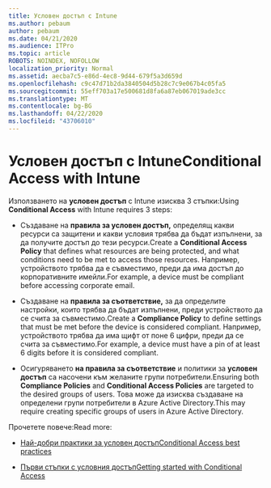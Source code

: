 ```yaml
---
title: Условен достъп с Intune
ms.author: pebaum
author: pebaum
ms.date: 04/21/2020
ms.audience: ITPro
ms.topic: article
ROBOTS: NOINDEX, NOFOLLOW
localization_priority: Normal
ms.assetid: aecba7c5-e86d-4ec8-9d44-679f5a3d659d
ms.openlocfilehash: c9c47d71b2da3840504d5b28c7c9e067b4c05fa5
ms.sourcegitcommit: 55eff703a17e500681d8fa6a87eb067019ade3cc
ms.translationtype: MT
ms.contentlocale: bg-BG
ms.lasthandoff: 04/22/2020
ms.locfileid: "43706010"
---
```

# <a name="conditional-access-with-intune"></a><span data-ttu-id="935bc-102">Условен достъп с Intune</span><span class="sxs-lookup"><span data-stu-id="935bc-102">Conditional Access with Intune</span></span>

<span data-ttu-id="935bc-103">Използването на **условен достъп** с Intune изисква 3 стъпки:</span><span class="sxs-lookup"><span data-stu-id="935bc-103">Using **Conditional Access** with Intune requires 3 steps:</span></span> 
  
- <span data-ttu-id="935bc-104">Създаване на **правила за условен достъп,** определящ какви ресурси са защитени и какви условия трябва да бъдат изпълнени, за да получите достъп до тези ресурси.</span><span class="sxs-lookup"><span data-stu-id="935bc-104">Create a **Conditional Access Policy** that defines what resources are being protected, and what conditions need to be met to access those resources.</span></span> <span data-ttu-id="935bc-105">Например, устройството трябва да е съвместимо, преди да има достъп до корпоративните имейли.</span><span class="sxs-lookup"><span data-stu-id="935bc-105">For example, a device must be compliant before accessing corporate email.</span></span> 
    
- <span data-ttu-id="935bc-106">Създаване на **правила за съответствие,** за да определите настройки, които трябва да бъдат изпълнени, преди устройството да се счита за съвместимо.</span><span class="sxs-lookup"><span data-stu-id="935bc-106">Create a **Compliance Policy** to define settings that must be met before the device is considered compliant.</span></span> <span data-ttu-id="935bc-107">Например, устройството трябва да има щифт от поне 6 цифри, преди да се счита за съвместимо.</span><span class="sxs-lookup"><span data-stu-id="935bc-107">For example, a device must have a pin of at least 6 digits before it is considered compliant.</span></span> 
    
- <span data-ttu-id="935bc-108">Осигуряването **на правила за съответствие** и политики за **условен достъп** са насочени към желаните групи потребители.</span><span class="sxs-lookup"><span data-stu-id="935bc-108">Ensuring both **Compliance Policies** and **Conditional Access Policies** are targeted to the desired groups of users.</span></span> <span data-ttu-id="935bc-109">Това може да изисква създаване на определени групи потребители в Azure Active Directory.</span><span class="sxs-lookup"><span data-stu-id="935bc-109">This may require creating specific groups of users in Azure Active Directory.</span></span> 
    
<span data-ttu-id="935bc-110">Прочетете повече:</span><span class="sxs-lookup"><span data-stu-id="935bc-110">Read more:</span></span>
  
- [<span data-ttu-id="935bc-111">Най-добри практики за условен достъп</span><span class="sxs-lookup"><span data-stu-id="935bc-111">Conditional Access best practices</span></span>](https://docs.microsoft.com/azure/active-directory/conditional-access/best-practices)
    
- [<span data-ttu-id="935bc-112">Първи стъпки с условния достъп</span><span class="sxs-lookup"><span data-stu-id="935bc-112">Getting started with Conditional Access </span></span>](https://docs.microsoft.com/azure/active-directory/active-directory-conditional-access-azure-portal-get-started)
    

